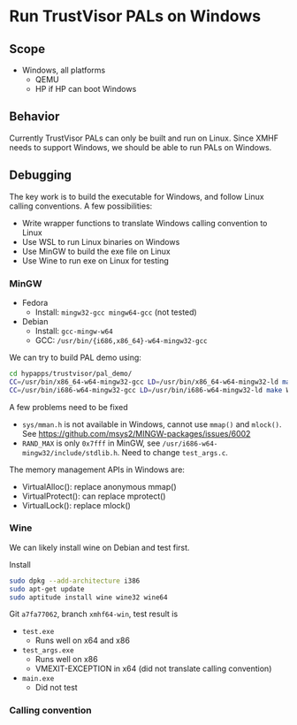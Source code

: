 # Run TrustVisor PALs on Windows

## Scope
* Windows, all platforms
	* QEMU
	* HP if HP can boot Windows

## Behavior
Currently TrustVisor PALs can only be built and run on Linux. Since XMHF needs
to support Windows, we should be able to run PALs on Windows.

## Debugging
The key work is to build the executable for Windows, and follow Linux calling
conventions. A few possibilities:
* Write wrapper functions to translate Windows calling convention to Linux
* Use WSL to run Linux binaries on Windows
* Use MinGW to build the exe file on Linux
* Use Wine to run exe on Linux for testing

### MinGW
* Fedora
	* Install: `mingw32-gcc mingw64-gcc` (not tested)
* Debian
	* Install: `gcc-mingw-w64`
	* GCC: `/usr/bin/{i686,x86_64}-w64-mingw32-gcc`

We can try to build PAL demo using:
```sh
cd hypapps/trustvisor/pal_demo/
CC=/usr/bin/x86_64-w64-mingw32-gcc LD=/usr/bin/x86_64-w64-mingw32-ld make WINDOWS=y
CC=/usr/bin/i686-w64-mingw32-gcc LD=/usr/bin/i686-w64-mingw32-ld make WINDOWS=y
```

A few problems need to be fixed
* `sys/mman.h` is not available in Windows, cannot use `mmap()` and `mlock()`.
  See <https://github.com/msys2/MINGW-packages/issues/6002>
* `RAND_MAX` is only `0x7fff` in MinGW, see
  `/usr/i686-w64-mingw32/include/stdlib.h`. Need to change `test_args.c`.

The memory management APIs in Windows are:
* VirtualAlloc(): replace anonymous mmap()
* VirtualProtect(): can replace mprotect()
* VirtualLock(): replace mlock()

### Wine

We can likely install wine on Debian and test first. 

Install
```sh
sudo dpkg --add-architecture i386
sudo apt-get update
sudo aptitude install wine wine32 wine64
```

Git `a7fa77062`, branch `xmhf64-win`, test result is
* `test.exe`
	* Runs well on x64 and x86
* `test_args.exe`
	* Runs well on x86
	* VMEXIT-EXCEPTION in x64 (did not translate calling convention)
* `main.exe`
	* Did not test

### Calling convention

